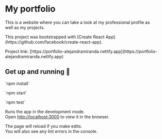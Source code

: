 # My portfolio

This is a website where you can take a look at my professional profile as well as my projects.
<p>This project was bootstrapped with [Create React App](https://github.com/facebook/create-react-app).</p>
<p>Project link: [https://portfolio-alejandramiranda.netlify.app](https://portfolio-alejandramiranda.netlify.app)</p>


## Get up and running :rocket:
<p>`npm install`</p>
<p>`npm start`</p>
<p>`npm test`</p>


Runs the app in the development mode.\
Open [http://localhost:3000](http://localhost:3000) to view it in the browser.

The page will reload if you make edits.\
You will also see any lint errors in the console.





